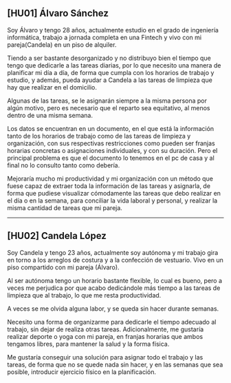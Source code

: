 ## [HU01] Álvaro Sánchez

Soy Álvaro y tengo 28 años, actualmente estudio en el grado de ingeniería informática, trabajo a jornada completa en una Fintech y vivo con mi pareja(Candela) en un piso de alquiler.

Tiendo a ser bastante desorganizado y no distribuyo bien el tiempo que tengo que dedicarle a las tareas diarias, por lo que necesito una manera de planificar mi día a día, de forma que cumpla con los horarios de trabajo y estudio, y además, pueda ayudar a Candela a las tareas de limpieza que hay que realizar en el domicilio.

Algunas de las tareas, se le asignarán siempre a la misma persona por algún motivo, pero es necesario que el reparto sea equitativo, al menos dentro de una misma semana.

Los datos se encuentran en un documento, en el que está la información tanto de los horarios de trabajo como de las tareas de limpieza y organización, con sus respectivas restricciones como pueden ser franjas horarias concretas o asignaciones individuales, y con su duración. Pero el principal problema es que el documento lo tenemos en el pc de casa y al final no lo consulto tanto como debería.

Mejoraría mucho mi productividad y mi organización con un método que fuese capaz de extraer toda la información de las tareas y asignarla, de forma que pudiese visualizar cómodamente las tareas que debo realizar en el día o en la semana, para conciliar la vida laboral y personal, y realizar la misma cantidad de tareas que mi pareja.

---

## [HU02] Candela López

Soy Candela y tengo 23 años, actualmente soy autónoma y mi trabajo gira en torno a los arreglos de costura y a la confección de vestuario. Vivo en un piso compartido con mi pareja (Álvaro).

Al ser autónoma tengo un horario bastante flexible, lo cual es bueno, pero a veces me perjudica por que acabo dedicándole más tiempo a las tareas de limpieza que al trabajo, lo que me resta productividad.

A veces se me olvida alguna labor, y se queda sin hacer durante semanas.

Necesito una forma de organizarme para dedicarle el tiempo adecuado al trabajo, sin dejar de realiza otras tareas. Adicionalmente, me gustaría realizar deporte o yoga con mi pareja, en franjas horarias que ambos tengamos libres, para mantener la salud y la forma física.

Me gustaría conseguir una solución para asignar todo el trabajo y las tareas, de forma que no se quede nada sin hacer, y en las semanas que sea posible, introducir ejercicio físico en la planificación.